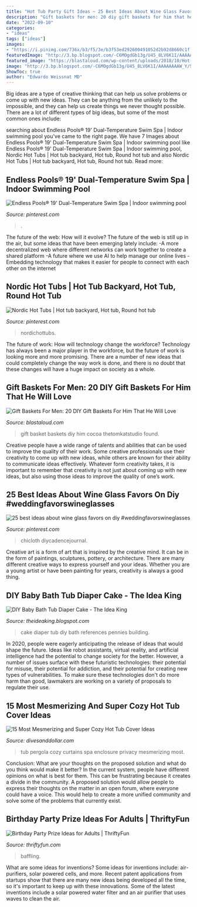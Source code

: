```yaml
---
title: "Hot Tub Party Gift Ideas ~ 25 Best Ideas About Wine Glass Favors On Diy #weddingfavorswineglasses"
description: "Gift baskets for men: 20 diy gift baskets for him that he will love"
date: "2022-09-10"
categories:
- "ideas"
tags: ["ideas"]
images:
- "https://i.pinimg.com/736x/b3/f5/3e/b3f53ed292600491052d2b92d8660c1f.jpg"
featuredImage: "http://3.bp.blogspot.com/-C6MOgdGb13g/U45_8LV6K1I/AAAAAAAAW_Y/5rQy4qVvki0/s1600/9.JPG"
featured_image: "https://blastaloud.com/wp-content/uploads/2018/10/Hot-Cocoa-Gift-Basket.jpg"
image: "http://3.bp.blogspot.com/-C6MOgdGb13g/U45_8LV6K1I/AAAAAAAAW_Y/5rQy4qVvki0/s1600/9.JPG"
ShowToc: true
author: "Edwardo Weissnat MD"
---
```



Big ideas are a type of creative thinking that can help us solve problems or come up with new ideas. They can be anything from the unlikely to the impossible, and they can help us create things we never thought possible. There are a lot of different types of big ideas, but some of the most common ones include: 

	

		
searching about Endless Pools® 19&#039; Dual-Temperature Swim Spa | Indoor swimming pool you've came to the right page. We have 7 Images about Endless Pools® 19&#039; Dual-Temperature Swim Spa | Indoor swimming pool like Endless Pools® 19&#039; Dual-Temperature Swim Spa | Indoor swimming pool, Nordic Hot Tubs | Hot tub backyard, Hot tub, Round hot tub and also Nordic Hot Tubs | Hot tub backyard, Hot tub, Round hot tub. Read more:
		
    
## Endless Pools® 19&#039; Dual-Temperature Swim Spa | Indoor Swimming Pool

<img loading=lazy src="https://i.pinimg.com/736x/20/87/6a/20876a3546edfcb72edc74db2d2d927e.jpg" onerror="this.onerror=null;this.src='https://tse1.mm.bing.net/th?id=OIP.r10QghMIdnsHSgSUWZAeIQAAAA&amp;pid=15.1';" alt="Endless Pools® 19&#039; Dual-Temperature Swim Spa | Indoor swimming pool">

_Source: pinterest.com_

>. 

	

The future of the web: How will it evolve?
The future of the web is still up in the air, but some ideas that have been emerging lately include: 
-A more decentralized web where different networks can work together to create a shared platform 
-A future where we use AI to help manage our online lives 
-Embedding technology that makes it easier for people to connect with each other on the internet

    
## Nordic Hot Tubs | Hot Tub Backyard, Hot Tub, Round Hot Tub

<img loading=lazy src="https://i.pinimg.com/736x/7f/c1/8b/7fc18b0187a32cdbb96c7624b3dce1e0--hot-tubs-backyards.jpg" onerror="this.onerror=null;this.src='https://tse2.mm.bing.net/th?id=OIP.KIZ-vX4p8nD8HKzSZu1iVwHaLF&amp;pid=15.1';" alt="Nordic Hot Tubs | Hot tub backyard, Hot tub, Round hot tub">

_Source: pinterest.com_

>nordichottubs. 

	

The future of work: How will technology change the workforce?
Technology has always been a major player in the workforce, but the future of work is looking more and more promising. There are a number of new ideas that could completely change the way work is done, and there is no doubt that these changes will have a huge impact on society as a whole.

    
## Gift Baskets For Men: 20 DIY Gift Baskets For Him That He Will Love

<img loading=lazy src="https://blastaloud.com/wp-content/uploads/2018/10/Hot-Cocoa-Gift-Basket.jpg" onerror="this.onerror=null;this.src='https://tse1.mm.bing.net/th?id=OIP.VIQMs2nXc2VWfya8QEj05gHaLI&amp;pid=15.1';" alt="Gift Baskets For Men: 20 DIY Gift Baskets For Him That He Will Love">

_Source: blastaloud.com_

>gift basket baskets diy him cocoa thetomkatstudio found. 

	

Creative people have a wide range of talents and abilities that can be used to improve the quality of their work. Some creative professionals use their creativity to come up with new ideas, while others are known for their ability to communicate ideas effectively. Whatever form creativity takes, it is important to remember that creativity is not just about coming up with new ideas, but also using those ideas to improve the quality of one’s work.

    
## 25 Best Ideas About Wine Glass Favors On Diy #weddingfavorswineglasses

<img loading=lazy src="https://i.pinimg.com/736x/b3/f5/3e/b3f53ed292600491052d2b92d8660c1f.jpg" onerror="this.onerror=null;this.src='https://tse3.mm.bing.net/th?id=OIP.kgPBWxYComCHlbWSM6WEagHaJ3&amp;pid=15.1';" alt="25 best ideas about wine glass favors on diy #weddingfavorswineglasses">

_Source: pinterest.com_

>chicloth diycadencejournal. 

	

Creative art is a form of art that is inspired by the creative mind. It can be in the form of paintings, sculptures, pottery, or architecture. There are many different creative ways to express yourself and your ideas. Whether you are a young artist or have been painting for years, creativity is always a good thing.

    
## DIY Baby Bath Tub Diaper Cake - The Idea King

<img loading=lazy src="http://3.bp.blogspot.com/-C6MOgdGb13g/U45_8LV6K1I/AAAAAAAAW_Y/5rQy4qVvki0/s1600/9.JPG" onerror="this.onerror=null;this.src='https://tse1.mm.bing.net/th?id=OIP.fmsGAxx1Ko7XNTd3hNHKKwHaLH&amp;pid=15.1';" alt="DIY Baby Bath Tub Diaper Cake - The Idea King">

_Source: theideaking.blogspot.com_

>cake diaper tub diy bath references pennies building. 

	

In 2020, people were eagerly anticipating the release of ideas that would shape the future. Ideas like robot assistants, virtual reality, and artificial intelligence had the potential to change society for the better. However, a number of issues surface with these futuristic technologies: their potential for misuse, their potential for addiction, and their potential for creating new types of vulnerabilities. To make sure these technologies don't do more harm than good, lawmakers are working on a variety of proposals to regulate their use.

    
## 15 Most Mesmerizing And Super Cozy Hot Tub Cover Ideas

<img loading=lazy src="http://www.divesanddollar.com/wp-content/uploads/2017/04/Hot-Tub-Cover-10.jpg" onerror="this.onerror=null;this.src='https://tse3.mm.bing.net/th?id=OIP.DAboBakgGJ-V6MJqekMWhgHaJ3&amp;pid=15.1';" alt="15 Most Mesmerizing and Super Cozy Hot Tub Cover Ideas">

_Source: divesanddollar.com_

>tub pergola cozy curtains spa enclosure privacy mesmerizing most. 

	

Conclusion: What are your thoughts on the proposed solution and what do you think would make it better?
In the current system, people have different opinions on what is best for them. This can be frustrating because it creates a divide in the community. A proposed solution would allow people to express their thoughts on the matter in an open forum, where everyone could have a voice. This would help to create a more unified community and solve some of the problems that currently exist.

    
## Birthday Party Prize Ideas For Adults | ThriftyFun

<img loading=lazy src="https://img.thrfun.com/img/025/657/birthday_prize_ideas_for_adults_s1.jpg" onerror="this.onerror=null;this.src='https://tse3.mm.bing.net/th?id=OIP.D6V4ec3yXNBJAZ5dxT0LTgAAAA&amp;pid=15.1';" alt="Birthday Party Prize Ideas for Adults | ThriftyFun">

_Source: thriftyfun.com_

>baffling. 

	

What are some ideas for inventions?
Some ideas for inventions include: air-purifiers, solar powered cells, and more. Recent patent applications from startups show that there are many new ideas being developed all the time, so it's important to keep up with these innovations. Some of the latest inventions include a solar powered water filter and an air purifier that uses waves to clean the air.

